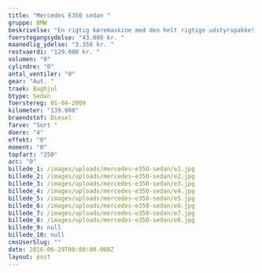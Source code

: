 ```yaml
---
title: "Mercedes E350 sedan "
gruppe: BMW
beskrivelse: "En rigtig køremaskine med den helt rigtige udstyrspakke! "
foerstegangsydelse: "43.000 kr. "
maanedlig_ydelse: "3.350 kr. "
restvaerdi: "129.000 kr. "
volumen: "0"
cylindre: "0"
antal_ventiler: "0"
gear: "Aut. "
traek: Baghjul
btype: Sedan
foerstereg: 01-04-2009
kilometer: "139.000"
braendstof: Diesel
farve: "Sort "
doere: "4"
effekt: "0"
moment: "0"
topfart: "250"
acc: "0"
billede_1: /images/uploads/mercedes-e350-sedan/e1.jpg
billede_2: /images/uploads/mercedes-e350-sedan/e2.jpg
billede_3: /images/uploads/mercedes-e350-sedan/e3.jpg
billede_4: /images/uploads/mercedes-e350-sedan/e4.jpg
billede_5: /images/uploads/mercedes-e350-sedan/e5.jpg
billede_6: /images/uploads/mercedes-e350-sedan/e6.jpg
billede_7: /images/uploads/mercedes-e350-sedan/e7.jpg
billede_8: /images/uploads/mercedes-e350-sedan/e8.jpg
billede_9: null
billede_10: null
cmsUserSlug: ""
date: 2016-06-29T00:00:00.000Z
layout: post
---
```


